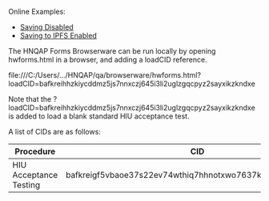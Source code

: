 Online Examples:

* [Saving Disabled](https://heatweb.b-cdn.net/browserware/hwforms.html?loadCID=bafkreigf5vbaoe37s22ev74wthiq7hhnotxwo7637kl2aa4uqgnwlfliem)
* [Saving to IPFS Enabled](https://heatweb-api.flowforge.cloud/hwforms?loadCID=bafkreigf5vbaoe37s22ev74wthiq7hhnotxwo7637kl2aa4uqgnwlfliem)

The HNQAP Forms Browserware can be run locally by opening hwforms.html in a browser, and adding a loadCID reference.

file:///C:/Users/.../HNQAP/qa/browserware/hwforms.html?loadCID=bafkreihhzkiycddmz5js7nnxczj645i3li2uglzgqcpyz2sayxikzkndxe

Note that the ?loadCID=bafkreihhzkiycddmz5js7nnxczj645i3li2uglzgqcpyz2sayxikzkndxe is added to load a blank standard HIU acceptance test.

A list of CIDs are as follows:

| Procedure | CID |
| ------ | ------ |
| HIU Acceptance Testing | bafkreigf5vbaoe37s22ev74wthiq7hhnotxwo7637kl2aa4uqgnwlfliem |
